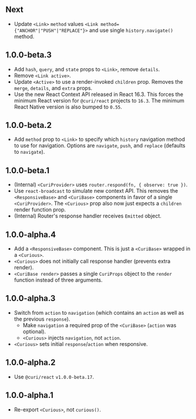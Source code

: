## Next

* Update `<Link>` `method` values `<Link method={"ANCHOR"|"PUSH"|"REPLACE"}>` and use single `history.navigate()` method.

## 1.0.0-beta.3

* Add `hash`, `query`, and `state` props to `<Link>`, remove `details`.
* Remove `<Link active>`.
* Update `<Active>` to use a render-invoked `children` prop. Removes the `merge`, `details`, and `extra` props.
* Use the new React Context API released in React 16.3. This forces the minimum React version for `@curi/react` projects to `16.3`. The minimum React Native version is also bumped to `0.55`.

## 1.0.0-beta.2

* Add `method` prop to `<Link>` to specify which `history` navigation method to use for navigation. Options are `navigate`, `push`, and `replace` (defaults to `navigate`).

## 1.0.0-beta.1

* (Internal) `<CuriProvider>` uses `router.respond(fn, { observe: true })`.
* Use `react-broadcast` to simulate new context API. This removes the `<ResponsiveBase>` and `<CuriBase>` components in favor of a single `<CuriProvider>`. The `<Curious>` prop also now just expects a `children` render function prop.
* (Internal) Router's response handler receives `Emitted` object.

## 1.0.0-alpha.4

* Add a `<ResponsiveBase>` component. This is just a `<CuriBase>` wrapped in a `<Curious>`.
* `<Curious>` does not initially call response handler (prevents extra render).
* `<CuriBase render>` passes a single `CuriProps` object to the `render` function instead of three arguments.

## 1.0.0-alpha.3

* Switch from `action` to `navigation` (which contains an `action` as well as the previous `response`).
  * Make `navigation` a required prop of the `<CuriBase>` (`action` was optional).
  * `<Curious>` injects `navigation`, not `action`.
* `<Curious>` sets initial `response`/`action` when responsive.

## 1.0.0-alpha.2

* Use `@curi/react` `v1.0.0-beta.17`.

## 1.0.0-alpha.1

* Re-export `<Curious>`, not `curious()`.
